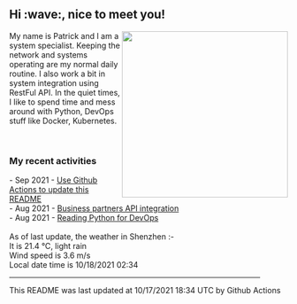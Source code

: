 <h2> Hi :wave:, nice to meet you! </h2>
<img align='right' src="https://media.giphy.com/media/3o6ZsWiPs8bx32YWyY/giphy.gif" width="300" />
<p alight="left">My name is Patrick and I am a system specialist. Keeping the network and systems operating are my normal daily routine. I also work a bit in system integration using RestFul API. In the quiet times, I like to spend time and mess around with Python, DevOps stuff like Docker, Kubernetes.</p>
<br>
<h3>My recent activities</h3>
<!-- Activities start -->
- Sep 2021 - <a href='https://docs.github.com/en/actions' target='_blank'>Use Github Actions to update this README</a><br>
- Aug 2021 - <a href='#' target='_blank'>Business partners API integration</a><br>
- Aug 2021 - <a href='https://book.douban.com/subject/34787347/' target='_blank'>Reading Python for DevOps</a><br><!-- Activities end -->
<br>
<!-- Weather start -->
As of last update, the weather in Shenzhen :- <br>
It is 21.4 &#8451;, light rain<br>
Wind speed is 3.6 m/s<br>
Local date time is 10/18/2021 02:34<br><!-- Weather end -->
<hr size='8' width='90%'>
<!-- Updatetime start -->
This README was last updated at 10/17/2021 18:34 UTC by Github Actions<!-- Updatetime end -->
